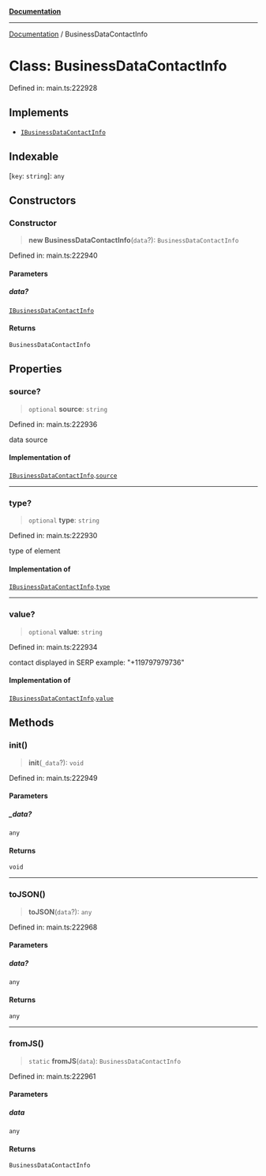 [**Documentation**](../README.md)

***

[Documentation](../README.md) / BusinessDataContactInfo

# Class: BusinessDataContactInfo

Defined in: main.ts:222928

## Implements

- [`IBusinessDataContactInfo`](../interfaces/IBusinessDataContactInfo.md)

## Indexable

\[`key`: `string`\]: `any`

## Constructors

### Constructor

> **new BusinessDataContactInfo**(`data`?): `BusinessDataContactInfo`

Defined in: main.ts:222940

#### Parameters

##### data?

[`IBusinessDataContactInfo`](../interfaces/IBusinessDataContactInfo.md)

#### Returns

`BusinessDataContactInfo`

## Properties

### source?

> `optional` **source**: `string`

Defined in: main.ts:222936

data source

#### Implementation of

[`IBusinessDataContactInfo`](../interfaces/IBusinessDataContactInfo.md).[`source`](../interfaces/IBusinessDataContactInfo.md#source)

***

### type?

> `optional` **type**: `string`

Defined in: main.ts:222930

type of element

#### Implementation of

[`IBusinessDataContactInfo`](../interfaces/IBusinessDataContactInfo.md).[`type`](../interfaces/IBusinessDataContactInfo.md#type)

***

### value?

> `optional` **value**: `string`

Defined in: main.ts:222934

contact displayed in SERP 
example:
"+119797979736"

#### Implementation of

[`IBusinessDataContactInfo`](../interfaces/IBusinessDataContactInfo.md).[`value`](../interfaces/IBusinessDataContactInfo.md#value)

## Methods

### init()

> **init**(`_data`?): `void`

Defined in: main.ts:222949

#### Parameters

##### \_data?

`any`

#### Returns

`void`

***

### toJSON()

> **toJSON**(`data`?): `any`

Defined in: main.ts:222968

#### Parameters

##### data?

`any`

#### Returns

`any`

***

### fromJS()

> `static` **fromJS**(`data`): `BusinessDataContactInfo`

Defined in: main.ts:222961

#### Parameters

##### data

`any`

#### Returns

`BusinessDataContactInfo`
